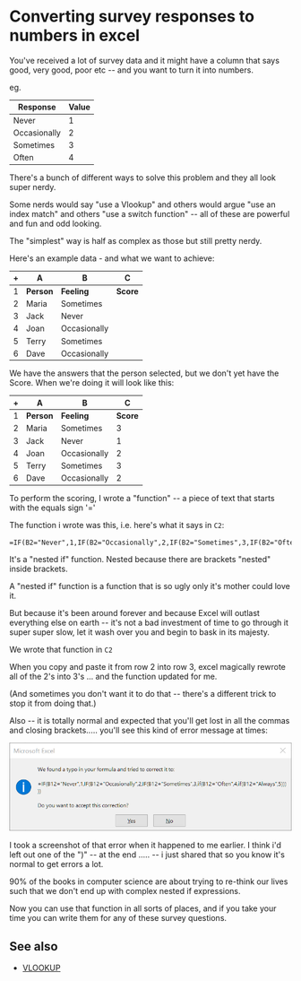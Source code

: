 ﻿# Converting survey responses to numbers in excel

You've received a lot of survey data and it might have a column that says good, very good, poor etc -- and you want to turn it into numbers.

eg.

| Response | Value |
|-------|-------|
| Never | 1 |
| Occasionally | 2 |
| Sometimes | 3 |
| Often | 4 |

There's a bunch of different ways to solve this problem and they all look super nerdy.

Some nerds would say "use a Vlookup" and others would argue "use an index match" and others "use a switch function" -- all of these are powerful and fun and odd looking.

The "simplest" way is half as complex as those but still pretty nerdy.

Here's an example data - and what we want to achieve:

| + | A | B | C |
|---|---|---|---|
| 1 | **Person** | **Feeling** | **Score** |
| 2 | Maria | Sometimes    |  |
| 3 | Jack  | Never        |  |
| 4 | Joan  | Occasionally |  |
| 5 | Terry | Sometimes    |  |
| 6 | Dave  | Occasionally |  |

We have the answers that the person selected, but we don't yet have the Score. When we're doing it will look like this:

| + | A | B | C |
|---|---|---|---|
| 1 | **Person** | **Feeling** | **Score** |
| 2 | Maria | Sometimes    | 3 |
| 3 | Jack  | Never        | 1 |
| 4 | Joan  | Occasionally | 2 |
| 5 | Terry | Sometimes    | 3 |
| 6 | Dave  | Occasionally | 2 |


To perform the scoring, I wrote a "function" -- a piece of text that starts with the equals sign '='

The function i wrote was this, i.e. here's what it says in `C2`:

	=IF(B2="Never",1,IF(B2="Occasionally",2,IF(B2="Sometimes",3,IF(B2="Often",4,IF(B2="Always",5)))))

It's a "nested if" function. Nested because there are brackets "nested" inside brackets.

A "nested if" function is a function that is so ugly only it's mother could love it.

But because it's been around forever and because Excel will outlast everything else on earth -- it's not a bad investment of time to go through it super super slow, let it wash over you and begin to bask in its majesty.

We wrote that function in `C2`

When you copy and paste it from row 2 into row 3, excel magically rewrote all of the 2's into 3's ... and the function updated for me.

(And sometimes you don't want it to do that -- there's a different trick to stop it from doing that.)

Also -- it is totally normal and expected that you'll get lost in all the commas and closing brackets..... you'll see this kind of error message at times:

![words to numbers error](words_to_numbers_error.png)

I took a screenshot of that error when it happened to me earlier. I think i'd left out one of the ")" -- at the end ..... -- i just shared that so you know it's normal to get errors a lot.

90% of the books in computer science are about trying to re-think our lives such that we don't end up with complex nested if expressions.

Now you can use that function in all sorts of places, and if you take your time you can write them for any of these survey questions.

## See also

- [VLOOKUP](VLOOKUP.md)